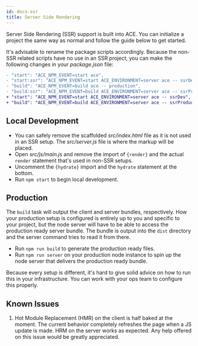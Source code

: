 ```yaml
---
id: docs-ssr
title: Server Side Rendering
---
```


Server Side Rendering (SSR) support is built into ACE. You can initialize a project the same way as normal and follow the guide below to get started.

It's advisable to rename the package scripts accordingly. Because the non-SSR related scripts have no use in an SSR project, you can make the following changes in your *package.json* file:

```diff
- "start": "ACE_NPM_EVENT=start ace",
- "start:ssr": "ACE_NPM_EVENT=start ACE_ENVIRONMENT=server ace -- ssrDev",
- "build": "ACE_NPM_EVENT=build ace -- production",
- "build:ssr": "ACE_NPM_EVENT=build ACE_ENVIRONMENT=server ace -- ssrProduction",
+ "start": "ACE_NPM_EVENT=start ACE_ENVIRONMENT=server ace -- ssrDev",
+ "build": "ACE_NPM_EVENT=build ACE_ENVIRONMENT=server ace -- ssrProduction",
```

## Local Development
* You can safely remove the scaffolded *src/index.html* file as it is not used in an SSR setup. The *src/server.js* file is where the markup will be placed.
* Open *src/js/main.js* and remove the import of `{render}` and the actual `render` statement that's used in non-SSR setups.
* Uncomment the `{hydrate}` import and the `hydrate` statement at the bottom.
* Run `npm start` to begin local development.

## Production
The `build` task will output the client and server bundles, respectively. How your production setup is configured is entirely up to you and specific to your project, but the node server will have to be able to access the production ready server bundle. The bundle is output into the `dist` directory and the server command tries to read it from there.

* Run `npm run build` to generate the production ready files.
* Run `npm run server` on your production node instance to spin up the node server that delivers the production ready bundle.

Because every setup is different, it's hard to give solid advice on how to run this in your infrastructure. You can work with your ops team to configure this properly.

## Known Issues
1. Hot Module Replacement (HMR) on the client is half baked at the moment. The current behavior completely refreshes the page when a JS update is made. HRM on the server works as expected. Any help offered on this issue would be greatly appreciated.
